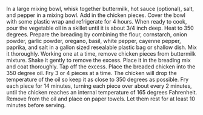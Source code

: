 In a large mixing bowl, whisk together buttermilk, hot sauce (optional), salt, and pepper in a mixing bowl. Add in the chicken pieces. Cover the bowl with some plastic wrap and refrigerate for 4 hours.
When ready to cook, pour the vegetable oil in a skillet until it is about 3/4 inch deep. Heat to 350 degrees.
Prepare the breading by combining the flour, cornstarch, onion powder, garlic powder, oregano, basil, white pepper, cayenne pepper, paprika, and salt in a gallon sized resealable plastic bag or shallow dish. Mix it thoroughly.
Working one at a time, remove chicken pieces from buttermilk mixture. Shake it gently to remove the excess. Place it in the breading mix and coat thoroughly. Tap off the excess.
Place the breaded chicken into the 350 degree oil. Fry 3 or 4 pieces at a time. The chicken will drop the temperature of the oil so keep it as close to 350 degrees as possible. Fry each piece for 14 minutes, turning each piece over about every 2 minutes, until the chicken reaches an internal temperature of 165 degrees Fahrenheit.
Remove from the oil and place on paper towels. Let them rest for at least 10 minutes before serving.
